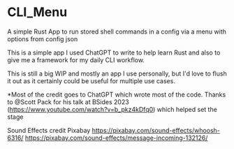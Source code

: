 # CLI_Menu
A simple Rust App to run stored shell commands in a config via a menu with options from config json

This is a simple app I used ChatGPT to write to help learn Rust and also to give me a framework for my daily CLI workflow.

This is still a big WIP and mostly an app I use personally, but I'd love to flush it out as it certainly could be useful for multiple use cases.


*Most of the credit goes to ChatGPT which wrote most of the code. Thanks to @Scott Pack for his talk at BSides 2023 (https://www.youtube.com/watch?v=b_pkz4kDfq0) which helped set the stage


Sound Effects credit Pixabay
https://pixabay.com/sound-effects/whoosh-6316/
https://pixabay.com/sound-effects/message-incoming-132126/
